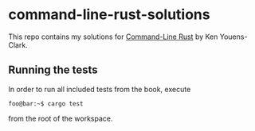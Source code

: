 # command-line-rust-solutions
This repo contains my solutions for [Command-Line Rust](https://github.com/kyclark/command-line-rust.git) by Ken Youens-Clark.

## Running the tests
In order to run all included tests from the book, execute
```console
foo@bar:~$ cargo test
```
from the root of the workspace.
